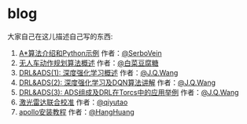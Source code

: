 # blog
大家自己在这儿描述自己写的东西:

1. [A\*算法介绍和Python示例](A_Star_Algorithm.md) 作者：[@SerboVein](https://github.com/SerboVein)
2. [无人车动作规划算法概述](无人车动作规划算法和控制技术.md) 作者：[@白菜豆腐糖](https://github.com/vvForedawn)
3. [DRL&ADS(1): 深度强化学习概述](https://github.com/RockAutonomous/blog/blob/master/DRL%26ADS(1)-%E6%B7%B1%E5%BA%A6%E5%BC%BA%E5%8C%96%E5%AD%A6%E4%B9%A0%E6%A6%82%E8%BF%B0.md) 作者：[@J.Q.Wang](https://github.com/Jin0932)
4. [DRL&ADS(2): 深度强化学习及DQN算法讲解](DRL&ADS(2)-深度强化学习及DQN算法讲解.md) 作者：[@J.Q.Wang](https://github.com/Jin0932)
5. [DRL&ADS(3): ADS组成及DRL在Torcs中的应用举例](DRL&ADS(3)-ADS组成及DRL在Torcs中的应用举例.docx) 作者：[@J.Q.Wang](https://github.com/Jin0932)
6. [激光雷达联合校准](lidar-camera-calibration.md) 作者：[@qiyutao](https://github.com/qiyutao)
7. [apollo安装教程](apollo安装教程.md) 作者：[@HangHuang](https://github.com/HangHuang)
